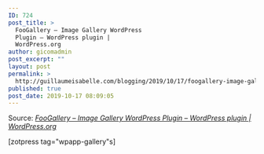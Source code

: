 ```yaml
---
ID: 724
post_title: >
  FooGallery – Image Gallery WordPress
  Plugin – WordPress plugin |
  WordPress.org
author: gicomadmin
post_excerpt: ""
layout: post
permalink: >
  http://guillaumeisabelle.com/blogging/2019/10/17/foogallery-image-gallery-wordpress-plugin-wordpress-plugin-wordpress-org/
published: true
post_date: 2019-10-17 08:09:05
---
```

Source: *[FooGallery – Image Gallery WordPress Plugin – WordPress plugin | WordPress.org][1]*

<!-- wp:shortcode --> [zotpress tag="wpapp-gallery"s] 

<!-- /wp:shortcode -->

 [1]: https://wordpress.org/plugins/foogallery/